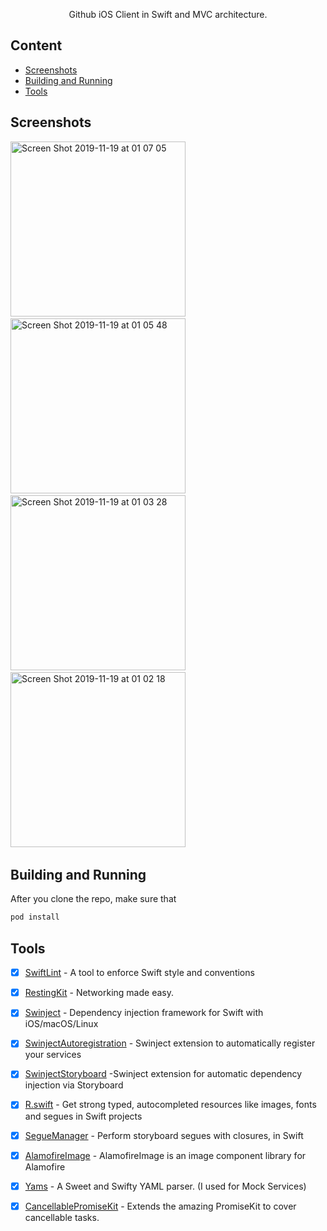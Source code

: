 <p align="center">
 Github iOS Client in Swift and MVC architecture.
</p>

## Content
- [Screenshots](#screenshots)
- [Building and Running](#building-and-running)
- [Tools](#tools)


## Screenshots
<img width="280" alt="Screen Shot 2019-11-19 at 01 07 05" src="https://user-images.githubusercontent.com/47689166/69098306-5d37c000-0a69-11ea-988d-83c26ebeba5c.png">&nbsp;
<img width="280" alt="Screen Shot 2019-11-19 at 01 05 48" src="https://user-images.githubusercontent.com/47689166/69098309-5dd05680-0a69-11ea-92c2-2f6832e82687.png">&nbsp;
<img width="280" alt="Screen Shot 2019-11-19 at 01 03 28" src="https://user-images.githubusercontent.com/47689166/69098312-5f018380-0a69-11ea-9b33-4d2aa986cb7b.png">&nbsp;
<img width="280" alt="Screen Shot 2019-11-19 at 01 02 18" src="https://user-images.githubusercontent.com/47689166/69098315-6163dd80-0a69-11ea-9629-5cd29980310f.png">&nbsp;

## Building and Running
After you clone the repo, make sure that 
```sh
pod install
```

## Tools
- [x] [SwiftLint](https://github.com/realm/SwiftLint) - A tool to enforce Swift style and conventions
- [x] [RestingKit](https://github.com/moray95/RestingKit) - Networking made easy.
- [x] [Swinject](https://github.com/Swinject/Swinject) - Dependency injection framework for Swift with iOS/macOS/Linux
- [x] [SwinjectAutoregistration](https://github.com/Swinject/SwinjectAutoregistration) - Swinject extension to automatically register your services
- [x] [SwinjectStoryboard](https://github.com/Swinject/SwinjectAutoregistration) -Swinject extension for automatic dependency injection via Storyboard
- [x] [R.swift](https://github.com/mac-cain13/R.swift) - Get strong typed, autocompleted resources like images, fonts and segues in Swift projects
- [x] [SegueManager](https://github.com/tomlokhorst/SegueManager) - Perform storyboard segues with closures, in Swift
- [x] [AlamofireImage](https://github.com/Alamofire/AlamofireImage) - AlamofireImage is an image component library for Alamofire
- [x] [Yams](https://github.com/jpsim/Yams) - A Sweet and Swifty YAML parser. (I used for Mock Services)
- [x] [CancellablePromiseKit](https://github.com/johannesd/CancellablePromiseKit) - Extends the amazing PromiseKit to cover cancellable tasks.




